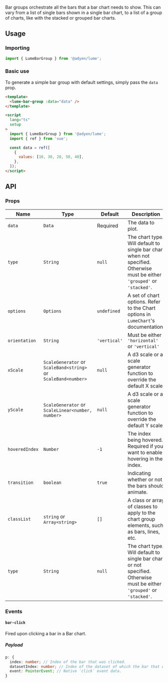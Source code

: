 Bar groups orchestrate all the bars that a bar chart needs to show. This can vary from a list of single bars shown in a single bar chart, to a list of a group of charts, like with the stacked or grouped bar charts.

## Usage

### Importing

```ts
import { LumeBarGroup } from '@adyen/lume';
```

### Basic use

To generate a simple bar group with default settings, simply pass the `data` prop.

```html
<template>
  <lume-bar-group :data="data" />
</template>

<script
  lang="ts"
  setup
>
  import { LumeBarGroup } from '@adyen/lume';
  import { ref } from 'vue';

  const data = ref([
    {
      values: [10, 30, 20, 50, 40],
    },
  ]);
</script>
```

## API

### Props

| Name           | Type                                                           | Default      | Description                                                                                                               |
| -------------- | -------------------------------------------------------------- | ------------ | ------------------------------------------------------------------------------------------------------------------------- |
| `data`         | `Data`                                                         | Required     | The data to plot.                                                                                                         |
| `type`         | `String`                                                       | `null`       | The chart type. Will default to single bar chart when not specified. Otherwise must be either `'grouped'` or `'stacked'`. |
| `options`      | `Options`                                                      | `undefined`  | A set of chart options. Refer to the Chart options in `LumeChart`'s documentation.                                        |
| `orientation`  | `String`                                                       | `'vertical'` | Must be either `'horizontal'` or `'vertical'`                                                                             |
| `xScale`       | `ScaleGenerator` or `ScaleBand<string>` or `ScaleBand<number>` | `null`       | A d3 scale or a scale generator function to override the default X scale.                                                 |
| `yScale`       | `ScaleGenerator` or `ScaleLinear<number, number>`              | `null`       | A d3 scale or a scale generator function to override the default Y scale.                                                 |
| `hoveredIndex` | `Number`                                                       | `-1`         | The index being hovered. Required if you want to enable hovering in the index.                                            |
| `transition`   | `boolean`                                                      | `true`       | Indicating whether or not the bars should animate.                                                                        |
| `classList`    | `string` or `Array<string>`                                    | `[]`         | A class or array of classes to apply to the chart group elements, such as bars, lines, etc.                               |
| `type`         | `String`                                                       | `null`       | The chart type. Will default to single bar chart or not specified. Otherwise must be either `'grouped'` or `'stacked'`.   |

### Events

#### `bar-click`

Fired upon clicking a bar in a Bar chart.

##### Payload

```ts
p: {
  index: number; // Index of the bar that was clicked.
  datasetIndex: number; // Index of the dataset of which the bar that was clicked belongs.
  event: PointerEvent; // Native `click` event data.
}
```
